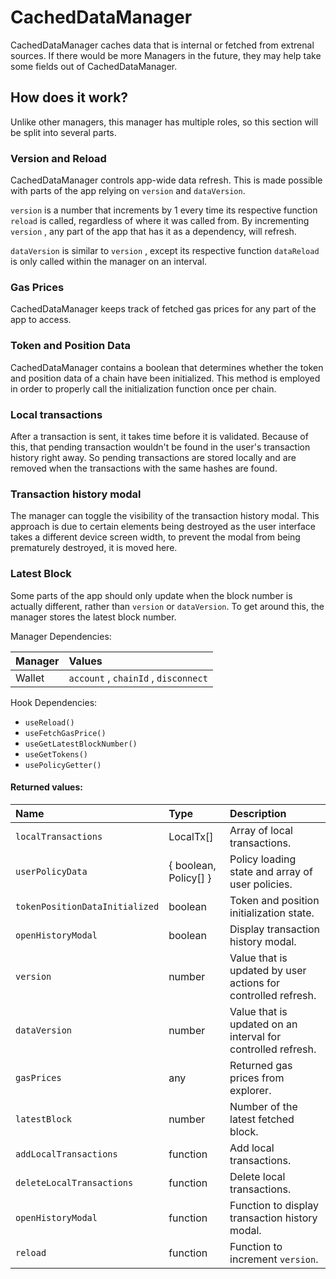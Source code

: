 # CachedDataManager

CachedDataManager caches data that is internal or fetched from extrenal sources. If there would be more Managers in the future, they may help take some fields out of CachedDataManager.

## How does it work?

Unlike other managers, this manager has multiple roles, so this section will be split into several parts.

### Version and Reload

CachedDataManager controls app-wide data refresh. This is made possible with parts of the app relying on `version` and `dataVersion`.

`version` is a number that increments by 1 every time its respective function `reload` is called, regardless of where it was called from. By incrementing `version` , any part of the app that has it as a dependency, will refresh.

`dataVersion` is similar to `version` , except its respective function `dataReload` is only called within the manager on an interval.

### Gas Prices

CachedDataManager keeps track of fetched gas prices for any part of the app to access.

### Token and Position Data

CachedDataManager contains a boolean that determines whether the token and position data of a chain have been initialized. This method is employed in order to properly call the initialization function once per chain.

### Local transactions

After a transaction is sent, it takes time before it is validated. Because of this, that pending transaction wouldn't be found in the user's transaction history right away. So pending transactions are stored locally and are removed when the transactions with the same hashes are found.

### Transaction history modal

The manager can toggle the visibility of the transaction history modal. This approach is due to certain elements being destroyed as the user interface takes a different device screen width, to prevent the modal from being prematurely destroyed, it is moved here.

### Latest Block

Some parts of the app should only update when the block number is actually different, rather than `version` or `dataVersion`. To get around this, the manager stores the latest block number.

Manager Dependencies:

| Manager | Values                                                          |
| :--- | :------------------------------------------------------------------- |
| Wallet | `account` , `chainId` , `disconnect`

Hook Dependencies:
- `useReload()`
- `useFetchGasPrice()`
- `useGetLatestBlockNumber()`
- `useGetTokens()`
- `usePolicyGetter()`

#### Returned values:
| Name | Type | Description                                                          |
| :--- | :--- | :------------------------------------------------------------------- |
|`localTransactions` | LocalTx[] | Array of local transactions.
|`userPolicyData` | { boolean, Policy[] } | Policy loading state and array of user policies.
|`tokenPositionDataInitialized` | boolean | Token and position initialization state.
|`openHistoryModal` | boolean | Display transaction history modal.
|`version` | number | Value that is updated by user actions for controlled refresh.
|`dataVersion` | number | Value that is updated on an interval for controlled refresh.
|`gasPrices` | any | Returned gas prices from explorer.
|`latestBlock` | number | Number of the latest fetched block.
|`addLocalTransactions` | function | Add local transactions.
|`deleteLocalTransactions` | function | Delete local transactions.
|`openHistoryModal` | function | Function to display transaction history modal.
|`reload` | function | Function to increment `version`.